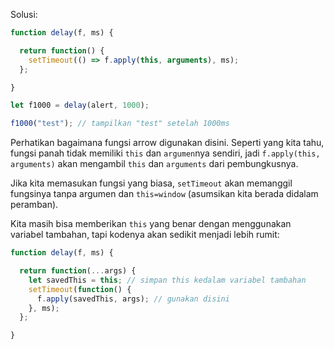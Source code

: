 Solusi:

```js run demo
function delay(f, ms) {

  return function() {
    setTimeout(() => f.apply(this, arguments), ms);
  };

}

let f1000 = delay(alert, 1000);

f1000("test"); // tampilkan "test" setelah 1000ms
```

Perhatikan bagaimana fungsi arrow digunakan disini. Seperti yang kita tahu, fungsi panah tidak memiliki `this` dan `argumen`nya sendiri, jadi `f.apply(this, arguments)` akan mengambil `this` dan `arguments` dari pembungkusnya.

Jika kita memasukan fungsi yang biasa, `setTimeout` akan memanggil fungsinya tanpa argumen dan `this=window` (asumsikan kita berada didalam peramban).

Kita masih bisa memberikan `this` yang benar dengan menggunakan variabel tambahan, tapi kodenya akan sedikit menjadi lebih rumit:

```js
function delay(f, ms) {

  return function(...args) {
    let savedThis = this; // simpan this kedalam variabel tambahan
    setTimeout(function() {
      f.apply(savedThis, args); // gunakan disini
    }, ms);
  };

}
```
